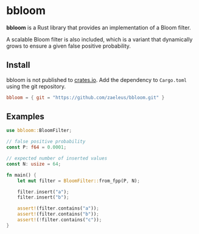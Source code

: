# bbloom

**bbloom** is a Rust library that provides an implementation of a Bloom filter.

A scalable Bloom filter is also included, which is a variant that dynamically
grows to ensure a given false positive probability.

## Install

bbloom is not published to [crates.io]. Add the dependency to `Cargo.toml`
using the git repository.

```toml
bbloom = { git = "https://github.com/zaeleus/bbloom.git" }
```

[crates.io]: https://crates.io/

## Examples

```rust
use bbloom::BloomFilter;

// false positive probability
const P: f64 = 0.0001;

// expected number of inserted values
const N: usize = 64;

fn main() {
    let mut filter = BloomFilter::from_fpp(P, N);

    filter.insert("a");
    filter.insert("b");

    assert!(filter.contains("a"));
    assert!(filter.contains("b"));
    assert!(!filter.contains("c"));
}
```
